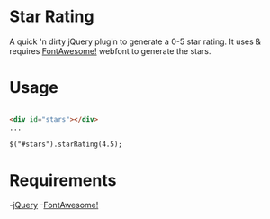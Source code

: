 # Star Rating

A quick 'n dirty jQuery plugin to generate a 0-5 star rating. 
It uses &amp; requires [FontAwesome!](http://fortawesome.github.io/Font-Awesome/) webfont to generate the stars.

# Usage

```HTML

<div id="stars"></div>
...

$("#stars").starRating(4.5);

```

# Requirements

-[jQuery](http://jquery.com)
-[FontAwesome!](http://fortawesome.github.io/Font-Awesome/)